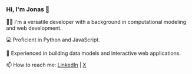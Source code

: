 ### Hi, I'm Jonas 👋

👨‍💻 I'm a versatile developer with a background in computational modeling and web development.

:computer: Proficient in Python and JavaScript.

🚀 Experienced in building data models and interactive web applications.

📫 How to reach me: [LinkedIn](https://www.linkedin.com/in/jonasgdes) | [X](https://www.x.com/jonasgdes)
